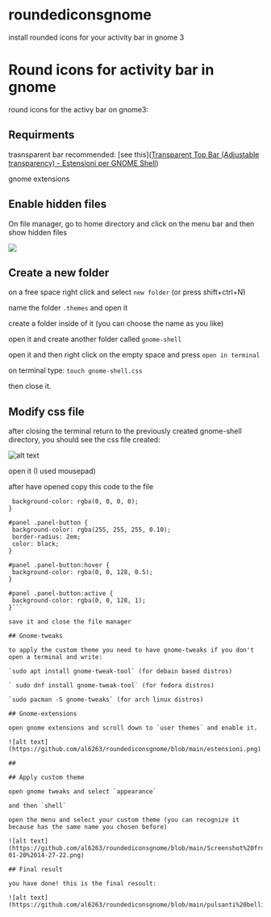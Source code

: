 # roundediconsgnome
install rounded icons for your activity bar in gnome 3
# Round icons for activity bar in gnome

round icons for the activy bar on gnome3:

## Requirments

trasnsparent bar recommended: [see this]([Transparent Top Bar (Adjustable transparency) - Estensioni per GNOME Shell](https://extensions.gnome.org/extension/3960/transparent-top-bar-adjustable-transparency/))

gnome extensions

## Enable hidden files

On file manager, go to home directory and click on the menu bar and then show hidden files

![](file:///home/alberto_gnome/Immagini/hiddenfiles.png)

## Create a new folder

on a free space right click and select `new folder` (or press shift+ctrl+N)

name the folder `.themes` and open it

create a folder inside of it (you can choose the name as you like)

open it and create another folder called `gnome-shell`

open it and then right click on the empty space and press `open in terminal`

on terminal type: `touch gnome-shell.css`

then close it.

## Modify css file

after closing the terminal return to the previously created gnome-shell directory, you should see the css file created:

![alt text](https://github.com/al6263/roundediconsgnome/blob/main/Screenshot%20from%202021-01-20%2014-10-43.png)

open it (I used mousepad)

after have opened copy this code to the file

```#panel {
 background-color: rgba(0, 0, 0, 0);
}

#panel .panel-button {
 background-color: rgba(255, 255, 255, 0.10);
 border-radius: 2em;
 color: black;
}

#panel .panel-button:hover {
 background-color: rgba(0, 0, 128, 0.5);
}

#panel .panel-button:active {
 background-color: rgba(0, 0, 128, 1);
}```

save it and close the file manager

## Gnome-tweaks

to apply the custom theme you need to have gnome-tweaks if you don't open a terminal and write:

`sudo apt install gnome-tweak-tool` (for debain based distros)

` sudo dnf install gnome-tweak-tool` (for fedora distros)

`sudo pacman -S gnome-tweaks` (for arch linux distros)

## Gnome-extensions

open gnome extensions and scroll down to `user themes` and enable it.

![alt text](https://github.com/al6263/roundediconsgnome/blob/main/estensioni.png)

##

## Apply custom theme

open gnome tweaks and select `appearance`

and then `shell`

open the menu and select your custom theme (you can recognize it because has the same name you chosen before)

![alt text](https://github.com/al6263/roundediconsgnome/blob/main/Screenshot%20from%202021-01-20%2014-27-22.png)

## Final result

you have done! this is the final resoult:

![alt text](https://github.com/al6263/roundediconsgnome/blob/main/pulsanti%20belli.png)
